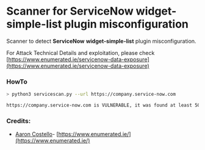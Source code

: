 # Scanner for ServiceNow widget-simple-list plugin misconfiguration

Scanner to detect **ServiceNow** **widget-simple-list** plugin misconfiguration.

For Attack Technical Details and exploitation, please check [https://www.enumerated.ie/servicenow-data-exposure](https://www.enumerated.ie/servicenow-data-exposure)

### HowTo

```bash
> python3 servicescan.py --url https://company.service-now.com

https://company.service-now.com is VULNERABLE, it was found at least 500 items
```

### Credits:
- [Aaron Costello](https://twitter.com/ConspiracyProof)- [https://www.enumerated.ie/](https://www.enumerated.ie/)